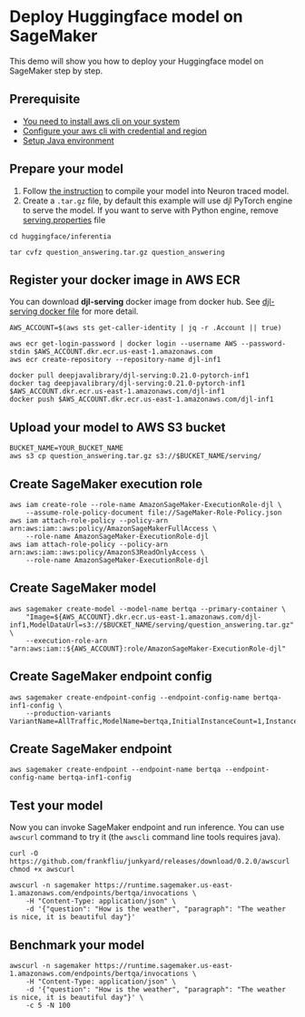 # Deploy Huggingface model on SageMaker

This demo will show you how to deploy your Huggingface model on SageMaker step by step.

## Prerequisite
- [You need to install aws cli on your system](https://docs.aws.amazon.com/cli/latest/userguide/install-cliv2.html)
- [Configure your aws cli with credential and region](https://docs.aws.amazon.com/cli/latest/userguide/cli-chap-configure.html#cli-quick-configuration)
- [Setup Java environment](https://github.com/deepjavalibrary/djl/blob/master/docs/development/setup.md#install-the-java-development-kit)

## Prepare your model

1. Follow [the instruction](README.md#compile-your-model-into-neuron-traced-model) to compile your
model into Neuron traced model.
2. Create a `.tar.gz` file, by default this example will use djl PyTorch engine to serve the model.
If you want to serve with Python engine, remove [serving.properties](https://github.com/deepjavalibrary/djl-demo/blob/master/huggingface/inferentia/question_answering/serving.properties) file

```shell
cd huggingface/inferentia

tar cvfz question_answering.tar.gz question_answering
```

## Register your docker image in AWS ECR

You can download **djl-serving** docker image from docker hub. See [djl-serving docker file](https://github.com/deepjavalibrary/djl-serving/tree/master/serving/docker)
for more detail.

```shell
AWS_ACCOUNT=$(aws sts get-caller-identity | jq -r .Account || true)

aws ecr get-login-password | docker login --username AWS --password-stdin $AWS_ACCOUNT.dkr.ecr.us-east-1.amazonaws.com
aws ecr create-repository --repository-name djl-inf1

docker pull deepjavalibrary/djl-serving:0.21.0-pytorch-inf1
docker tag deepjavalibrary/djl-serving:0.21.0-pytorch-inf1 $AWS_ACCOUNT.dkr.ecr.us-east-1.amazonaws.com/djl-inf1
docker push $AWS_ACCOUNT.dkr.ecr.us-east-1.amazonaws.com/djl-inf1
```

## Upload your model to AWS S3 bucket

```shell
BUCKET_NAME=YOUR_BUCKET_NAME
aws s3 cp question_answering.tar.gz s3://$BUCKET_NAME/serving/
```

## Create SageMaker execution role

```shell
aws iam create-role --role-name AmazonSageMaker-ExecutionRole-djl \
    --assume-role-policy-document file://SageMaker-Role-Policy.json
aws iam attach-role-policy --policy-arn arn:aws:iam::aws:policy/AmazonSageMakerFullAccess \
    --role-name AmazonSageMaker-ExecutionRole-djl
aws iam attach-role-policy --policy-arn arn:aws:iam::aws:policy/AmazonS3ReadOnlyAccess \
    --role-name AmazonSageMaker-ExecutionRole-djl
```

## Create SageMaker model

```shell
aws sagemaker create-model --model-name bertqa --primary-container \
    "Image=${AWS_ACCOUNT}.dkr.ecr.us-east-1.amazonaws.com/djl-inf1,ModelDataUrl=s3://$BUCKET_NAME/serving/question_answering.tar.gz" \
    --execution-role-arn "arn:aws:iam::${AWS_ACCOUNT}:role/AmazonSageMaker-ExecutionRole-djl"
```

## Create SageMaker endpoint config

```shell
aws sagemaker create-endpoint-config --endpoint-config-name bertqa-inf1-config \
    --production-variants VariantName=AllTraffic,ModelName=bertqa,InitialInstanceCount=1,InstanceType=ml.inf1.2xlarge,InitialVariantWeight=1.0
```

## Create SageMaker endpoint

```shell
aws sagemaker create-endpoint --endpoint-name bertqa --endpoint-config-name bertqa-inf1-config
```

## Test your model

Now you can invoke SageMaker endpoint and run inference. You can use `awscurl` command to try it
(the `awscli` command line tools requires java).

```shell
curl -O https://github.com/frankfliu/junkyard/releases/download/0.2.0/awscurl
chmod +x awscurl

awscurl -n sagemaker https://runtime.sagemaker.us-east-1.amazonaws.com/endpoints/bertqa/invocations \
    -H "Content-Type: application/json" \
    -d '{"question": "How is the weather", "paragraph": "The weather is nice, it is beautiful day"}'  
```

## Benchmark your model

```shell
awscurl -n sagemaker https://runtime.sagemaker.us-east-1.amazonaws.com/endpoints/bertqa/invocations \
    -H "Content-Type: application/json" \
    -d '{"question": "How is the weather", "paragraph": "The weather is nice, it is beautiful day"}' \
    -c 5 -N 100
```
